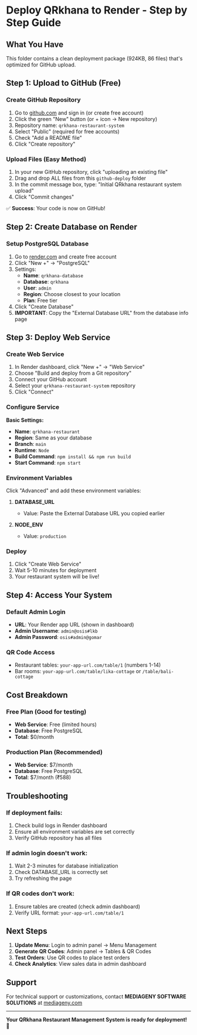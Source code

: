 # Deploy QRkhana to Render - Step by Step Guide

## What You Have
This folder contains a clean deployment package (924KB, 86 files) that's optimized for GitHub upload.

## Step 1: Upload to GitHub (Free)

### Create GitHub Repository
1. Go to [github.com](https://github.com) and sign in (or create free account)
2. Click the green "New" button (or + icon → New repository)
3. Repository name: `qrkhana-restaurant-system`
4. Select "Public" (required for free accounts)
5. Check "Add a README file"
6. Click "Create repository"

### Upload Files (Easy Method)
1. In your new GitHub repository, click "uploading an existing file"
2. Drag and drop ALL files from this `github-deploy` folder
3. In the commit message box, type: "Initial QRkhana restaurant system upload"
4. Click "Commit changes"

✅ **Success**: Your code is now on GitHub!

## Step 2: Create Database on Render

### Setup PostgreSQL Database
1. Go to [render.com](https://render.com) and create free account
2. Click "New +" → "PostgreSQL"
3. Settings:
   - **Name**: `qrkhana-database`
   - **Database**: `qrkhana`
   - **User**: `admin`
   - **Region**: Choose closest to your location
   - **Plan**: Free tier
4. Click "Create Database"
5. **IMPORTANT**: Copy the "External Database URL" from the database info page

## Step 3: Deploy Web Service

### Create Web Service
1. In Render dashboard, click "New +" → "Web Service"
2. Choose "Build and deploy from a Git repository"
3. Connect your GitHub account
4. Select your `qrkhana-restaurant-system` repository
5. Click "Connect"

### Configure Service
**Basic Settings:**
- **Name**: `qrkhana-restaurant`
- **Region**: Same as your database
- **Branch**: `main`
- **Runtime**: `Node`
- **Build Command**: `npm install && npm run build`
- **Start Command**: `npm start`

### Environment Variables
Click "Advanced" and add these environment variables:

1. **DATABASE_URL**
   - Value: Paste the External Database URL you copied earlier
   
2. **NODE_ENV**
   - Value: `production`

### Deploy
1. Click "Create Web Service"
2. Wait 5-10 minutes for deployment
3. Your restaurant system will be live!

## Step 4: Access Your System

### Default Admin Login
- **URL**: Your Render app URL (shown in dashboard)
- **Admin Username**: `admin@osis#lkb`
- **Admin Password**: `osis#admin@gomar`

### QR Code Access
- Restaurant tables: `your-app-url.com/table/1` (numbers 1-14)
- Bar rooms: `your-app-url.com/table/lika-cottage` or `/table/bali-cottage`

## Cost Breakdown

### Free Plan (Good for testing)
- **Web Service**: Free (limited hours)
- **Database**: Free PostgreSQL
- **Total**: $0/month

### Production Plan (Recommended)
- **Web Service**: $7/month
- **Database**: Free PostgreSQL  
- **Total**: $7/month (₹588)

## Troubleshooting

### If deployment fails:
1. Check build logs in Render dashboard
2. Ensure all environment variables are set correctly
3. Verify GitHub repository has all files

### If admin login doesn't work:
1. Wait 2-3 minutes for database initialization
2. Check DATABASE_URL is correctly set
3. Try refreshing the page

### If QR codes don't work:
1. Ensure tables are created (check admin dashboard)
2. Verify URL format: `your-app-url.com/table/1`

## Next Steps

1. **Update Menu**: Login to admin panel → Menu Management
2. **Generate QR Codes**: Admin panel → Tables & QR Codes
3. **Test Orders**: Use QR codes to place test orders
4. **Check Analytics**: View sales data in admin dashboard

## Support

For technical support or customizations, contact **MEDIAGENY SOFTWARE SOLUTIONS** at [mediageny.com](https://www.mediageny.com)

---

**Your QRkhana Restaurant Management System is ready for deployment! 🚀**